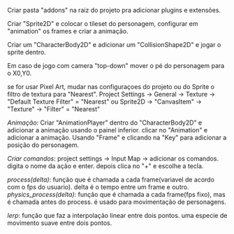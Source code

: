 Criar pasta "addons" na raiz do projeto pra adicionar plugins e extensões.

Criar "Sprite2D" e colocar o tileset do personagem, configurar em "animation" os frames e criar a animação.

Criar um "CharacterBody2D" e adicionar um "CollisionShape2D" e jogar o sprite dentro.

Em caso de jogo com camera "top-down" mover o pé do personagem para o X0,Y0.

se for usar Pixel Art, mudar nas configuraçoes do projeto ou do Sprite o filtro de textura para "Nearest".
Project Settings -> General -> Texture -> "Default Texture Filter" = "Nearest" ou Sprite2D -> "CanvasItem" -> "Texture" -> "Filter" = "Nearest"

*Animação*: Criar "AnimationPlayer" dentro do "CharacterBody2D" e adicionar a animação usando o painel inferior. clicar no "Animation" e adicionar a animação.
Usando "Frame" e clicando na "Key" para adicionar a posição do personagem.

*Criar comandos*: project settings -> Input Map -> adicionar os comandos. digita o nome da ação e enter. depois clica no "+" e escolhe a tecla.

*process(delta)*: função que é chamada a cada frame(variavel de acordo com o fps do usuario). delta é o tempo entre um frame e outro.
*physics_process(delta)*: função que é chamada a cada frame(fps fixo), mas é chamada antes do process. é usado para movimentação de personagens.

*lerp*: função que faz a interpolação linear entre dois pontos. uma especie de movimento suave entre dois pontos.